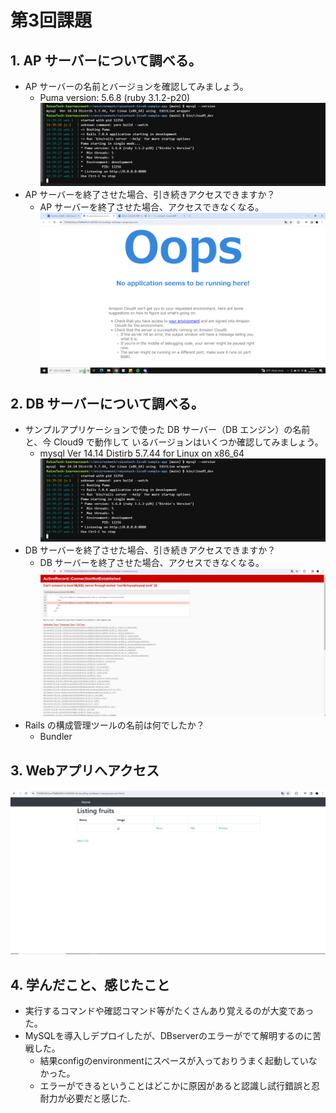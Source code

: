 # 第3回課題
## 1. AP サーバーについて調べる。
- AP サーバーの名前とバージョンを確認してみましょう。
  - Puma version: 5.6.8 (ruby 3.1.2-p20)  
  ![APサーバー](images/lecture03/APDBserverversion.png)
- AP サーバーを終了させた場合、引き続きアクセスできますか？
  - AP サーバーを終了させた場合、アクセスできなくなる。  
  ![APサーバー停止後アクセス](images/APserverstop.png)

## 2. DB サーバーについて調べる。
- サンプルアプリケーションで使った DB サーバー（DB エンジン）の名前と、今 Cloud9 で動作して
いるバージョンはいくつか確認してみましょう。
  - mysql  Ver 14.14 Distirb 5.7.44 for Linux on x86_64  
  ![DBサーバー](images/lecture03/APDBserverversion.png)
- DB サーバーを終了させた場合、引き続きアクセスできますか？
  - DB サーバーを終了させた場合、アクセスできなくなる。  
  ![DBサーバー停止後アクセス](images/DBserverstop.png)
- Rails の構成管理ツールの名前は何でしたか？
  - Bundler

## 3. Webアプリへアクセス  
![Webアプリアクセス](images/lecture03/deploy.png)

## 4. 学んだこと、感じたこと
- 実行するコマンドや確認コマンド等がたくさんあり覚えるのが大変であった。
- MySQLを導入しデプロイしたが、DBserverのエラーがでて解明するのに苦戦した。
  - 結果configのenvironmentにスペースが入っておりうまく起動していなかった。
  - エラーができるということはどこかに原因があると認識し試行錯誤と忍耐力が必要だと感じた.
